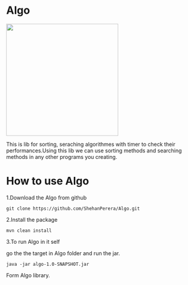# Algo 

<img src="https://user-images.githubusercontent.com/29086284/41807005-c180c8fe-76e5-11e8-8ff8-427db50304e9.png" width="300px"/>


This is lib for sorting, seraching algorithmes with timer to check their performances.Using this lib we can use sorting methods and searching methods in any other programs you creating.

# How to use Algo 

1.Download the Algo from github 

`git clone https://github.com/ShehanPerera/Algo.git`

2.Install the package

`mvn clean install`

3.To run Algo in it self

 go the the target in Algo folder and run the jar.
 
`java -jar algo-1.0-SNAPSHOT.jar `

 
Form Algo library. 
 

